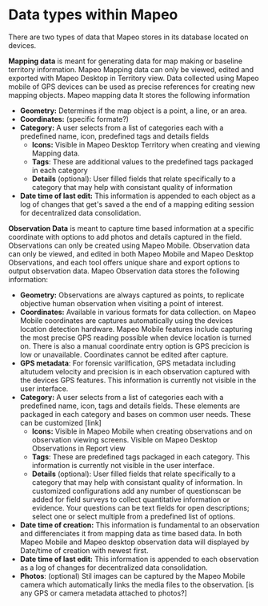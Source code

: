 # Data types within Mapeo

There are two types of data that Mapeo stores in its database located on devices.

**Mapping data** is meant for generating data for map making or baseline territory information. Mapeo Mapping data can only be viewed, edited and exported with Mapeo Desktop in Territory view. Data collected using Mapeo mobile of GPS devices can be used as precise references for creating new mapping objects. Mapeo mapping data It stores the following information

* **Geometry:** Determines if the map object is a point, a line, or an area.
* **Coordinates:** (specific formate?)
* **Category:** A user selects from a list of categories each with a predefined name, icon, predefined tags and details fields
  * **Icons:** Visible in Mapeo Desktop Territory when creating and viewing Mapping data.
  * **Tags**: These are additional values to the predefined tags packaged in each category
  * **Details** (optional): User filled fields that relate specifically to a category that may help with consistant quality of information
* **Date time of last edit:** This information is appended to each object as a log of changes that get's saved a the end of a mapping editing session for decentralized data consolidation.

&#x20;



**Observation Data** is meant to capture time based information at a specific coordinate with options to add photos and details captured in the field. Observations can only be created using Mapeo Mobile. Observation data can only be viewed, and edited in both Mapeo Mobile and Mapeo Desktop Observations, and each tool offers unique share and export options to output observation data. Mapeo Observation data stores the following information:

* **Geometry:** Observations are always captured as points, to replicate objective human observation when visiting a point of interest.
* **Coordinates:** Available in various formats for data collection. on Mapeo Mobile coordinates are captures automatically using the devices location detection hardware. Mapeo Mobile features include capturing the most precise GPS reading possible when device location is turned on. There is also a manual coordinate entry option is GPS precicion is low or unavailable. Coordinates cannot be edited after capture.
* **GPS metadata**: For forensic varilfication, GPS metadata including altutudem velocity and precision is in each observation captured with the devices GPS features. This information is currently not visible in the user interface.
* **Category:** A user selects from a list of categories each with a predefined name, icon, tags and details fields. These elements are packaged in each category and bases on common user needs. These can be customized \[link]
  * **Icons:** Visible in Mapeo Mobile when creating observations and on observation viewing screens. Visible on Mapeo Desktop Observations in Report view
  * **Tags**: These are predefined tags packaged in each category. This information is currently not visible in the user interface.
  * **Details** (optional): User filled fields that relate specifically to a category that may help with consistant quality of information. In customized configurations add any number of questionscan be added for field surveys to collect quantitative information or evidence. Your questions can be text fields for open descriptions; select one or select multiple from a predefined list of options.&#x20;
* **Date time of creation:** This information is fundamental to an observation and differenciates it from mapping data as time based data. In both Mapeo Mobile and Mapeo desktop observation data will displayed by Date/time of creation with newest first.&#x20;
* **Date time of last edit:** This information is appended to each observation as a log of changes for decentralized data consolidation.
* **Photos**:  (optional) Stil images can be captured by the Mapeo Mobile camera which automatically links the media files to the observation. \[is any GPS or camera metadata attached to photos?]

